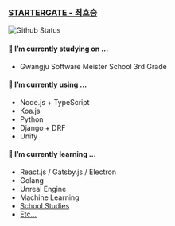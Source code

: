 ### [STARTERGATE - 최호승](https://startergate.dev)

![Github Status](https://github-readme-stats.vercel.app/api?username=startergate&show_icons=true&count_private=true&theme=tokyonight)
<!--
- 🔭 I’m currently working on ...
- 🌱 I’m currently learning ...
- 👯 I’m looking to collaborate on ...
- 🤔 I’m looking for help with ...
- 💬 Ask me about ...
- 📫 How to reach me: ...
-->

#### 🏫 I’m currently studying on ...
* Gwangju Software Meister School 3rd Grade

#### 🔭 I’m currently using ...
* Node.js + TypeScript
* Koa.js
* Python
* Django + DRF
* Unity

#### 🌱 I’m currently learning ...
* React.js / Gatsby.js / Electron
* Golang
* Unreal Engine
* Machine Learning
* [School Studies](https://github.com/startergate-learns-stuff)
* [Etc...](https://github.com/startergate-weekly)
